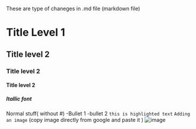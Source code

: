 These are type of chaneges in .md file (markdown file)
# Title Level 1
## Title level 2
### Title level 2
#### Title level 2
##### Itallic font
Normal stuff( without #)
-Bullet 1
-bullet 2
`this is highlighted text`
`Adding an image` (copy image directly from google and paste it )
![image](https://github.com/rahul201025/demoproject/assets/112701323/c735b6d3-7642-403d-a09d-06dd121eae19)

